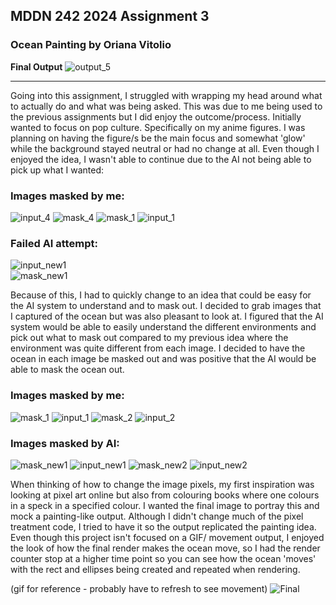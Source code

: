 ## MDDN 242 2024 Assignment 3

### Ocean Painting by Oriana Vitolio

**Final Output**
![output_5](https://github.com/23-2-DSDN242/ai-camera-vitolioria/assets/147349823/4166149e-c62d-4ed6-b4ef-06f4e51823e5)

---
Going into this assignment, I struggled with wrapping my head around what to actually do and what was being asked. This was due to me being used to the previous assignments but I did enjoy the outcome/process. Initially wanted to focus on pop culture. Specifically on my anime figures. I was planning on having the figure/s be the main focus and somewhat 'glow' while the background stayed neutral or had no change at all. Even though I enjoyed the idea, I wasn't able to continue due to the AI not being able to pick up what I wanted:

### Images masked by me:

![input_4](https://github.com/23-2-DSDN242/ai-camera-vitolioria/assets/147349823/343a604d-3157-40f5-b455-5b23521bfb23)
![mask_4](https://github.com/23-2-DSDN242/ai-camera-vitolioria/assets/147349823/d9c7479b-865a-45f8-936d-f5da98e3e394)
![mask_1](https://github.com/23-2-DSDN242/ai-camera-vitolioria/assets/147349823/57f02412-f2d3-4886-8dba-6b22fcf15f5c)
![input_1](https://github.com/23-2-DSDN242/ai-camera-vitolioria/assets/147349823/81b7e6a8-c990-470b-99af-72fa3cf80112)


### Failed AI attempt:
![input_new1](https://github.com/23-2-DSDN242/ai-camera-vitolioria/assets/147349823/4f9a1fd9-a5bd-4632-bceb-9afbb50f42a7)  
![mask_new1](https://github.com/23-2-DSDN242/ai-camera-vitolioria/assets/147349823/a84c4b71-1955-4b75-8c9c-52f7c89b9b14)

Because of this, I had to quickly change to an idea that could be easy for the AI system to understand and to mask out. I decided to grab images that I captured of the ocean but was also pleasant to look at. I figured that the AI system would be able to easily understand the different environments and pick out what to mask out compared to my previous idea where the environment was quite different from each image. I decided to have the ocean in each image be masked out and was positive that the AI would be able to mask the ocean out.

### Images masked by me:
![mask_1](https://github.com/23-2-DSDN242/ai-camera-vitolioria/assets/147349823/5fcd82bc-4bb3-4aae-9c86-e37c6f7dbc0f)
![input_1](https://github.com/23-2-DSDN242/ai-camera-vitolioria/assets/147349823/fe19354d-b9a4-4f82-93d4-281924559f22)
![mask_2](https://github.com/23-2-DSDN242/ai-camera-vitolioria/assets/147349823/c8592f6a-8f65-425c-8107-b2834894040b)
![input_2](https://github.com/23-2-DSDN242/ai-camera-vitolioria/assets/147349823/03dcabc5-2dc6-4558-8288-3152f299fceb)

### Images masked by AI:

![mask_new1](https://github.com/23-2-DSDN242/ai-camera-vitolioria/assets/147349823/cf4c5677-548c-4c3d-ba3a-82210132b161)
![input_new1](https://github.com/23-2-DSDN242/ai-camera-vitolioria/assets/147349823/48d340e9-185d-40e6-8954-1297a0ceb264)
![mask_new2](https://github.com/23-2-DSDN242/ai-camera-vitolioria/assets/147349823/b8b21af6-9735-475e-a91a-ae078bc37627)
![input_new2](https://github.com/23-2-DSDN242/ai-camera-vitolioria/assets/147349823/1520322c-ed0a-418c-ae63-17198d657c8c)

When thinking of how to change the image pixels, my first inspiration was looking at pixel art online but also from colouring books where one colours in a speck in a specified colour. I wanted the final image to portray this and mock a painting-like output. Although I didn't change much of the pixel treatment code, I tried to have it so the output replicated the painting idea. Even though this project isn't focused on a GIF/ movement output, I enjoyed the look of how the final render makes the ocean move, so I had the render counter stop at a higher time point so you can see how the ocean 'moves' with the rect and ellipses being created and repeated when rendering. 

(gif for reference - probably have to refresh to see movement)
![Final](https://github.com/23-2-DSDN242/ai-camera-vitolioria/assets/147349823/ec5af905-d82c-4f58-b2a6-1c6e763bcbb4)


